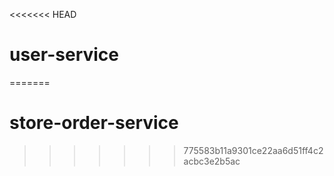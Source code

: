<<<<<<< HEAD
# user-service
=======
# store-order-service
>>>>>>> 775583b11a9301ce22aa6d51ff4c2acbc3e2b5ac
